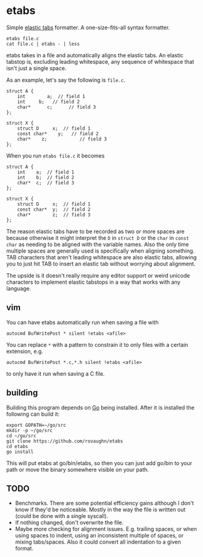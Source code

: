 etabs
=====

Simple [elastic tabs](http://nickgravgaard.com/elastic-tabstops/) formatter.  A
one-size-fits-all syntax formatter.

	etabs file.c
	cat file.c | etabs - | less

etabs takes in a file and automatically aligns the elastic tabs.  An elastic
tabstop is, excluding leading whitespace, any sequence of whitespace that isn't
just a single space.

As an example, let's say the following is `file.c`.

	struct A {
		int        a;  // field 1
		int     b;   // field 2
		char*      c;      // field 3
	};

	struct X {
		struct D     x;  // field 1
		const char*    y;   // field 2
		char*    z;            // field 3
	};

When you run `etabs file.c` it becomes

	struct A {
		int    a;  // field 1
		int    b;  // field 2
		char*  c;  // field 3
	};

	struct X {
		struct D     x;  // field 1
		const char*  y;  // field 2
		char*        z;  // field 3
	};

The reason elastic tabs have to be recorded as two or more spaces are because
otherwise it might interpret the `D` in `struct D` or the `char` in `const char`
as needing to be aligned with the variable names.  Also the only time multiple
spaces are generally used is specifically when aligning something.  TAB
characters that aren't leading whitespace are also elastic tabs, allowing you to
just hit TAB to insert an elastic tab without worrying about alignment.

The upside is it doesn't really require any editor support or weird unicode
characters to implement elastic tabstops in a way that works with any language.

vim
---

You can have etabs automatically run when saving a file with

	autocmd BufWritePost * silent !etabs <afile>

You can replace `*` with a pattern to constrain it to only files with a certain
extension, e.g.

	autocmd BufWritePost *.c,*.h silent !etabs <afile>

to only have it run when saving a C file.

building
--------

Building this program depends on [Go](https://golang.org/doc/install) being
installed.  After it is installed the following can build it:

	export GOPATH=~/go/src
	mkdir -p ~/go/src
	cd ~/go/src
	git clone https://github.com/rovaughn/etabs
	cd etabs
	go install

This will put etabs at go/bin/etabs, so then you can just add go/bin to your
path or move the binary somewhere visible on your path.

TODO
----

- Benchmarks.  There are some potential efficiency gains although I don't know
  if they'd be noticeable.  Mostly in the way the file is written out (could
  be done with a single syscall).
- If nothing changed, don't overwrite the file.
- Maybe more checking for alignment issues.  E.g. trailing spaces, or when using
  spaces to indent, using an inconsistent multiple of spaces, or mixing
  tabs/spaces.  Also it could convert all indentation to a given format.

